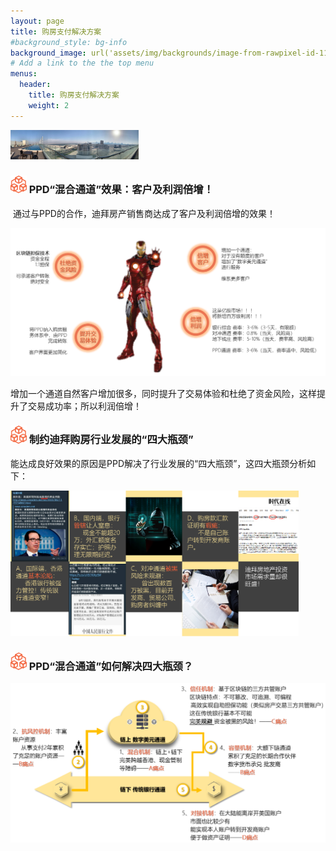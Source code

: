 ```yaml
---
layout: page
title: 购房支付解决方案
#background_style: bg-info
background_image: url('assets/img/backgrounds/image-from-rawpixel-id-1199650-jpeg.jpg')
# Add a link to the the top menu
menus:
  header:
    title: 购房支付解决方案
    weight: 2
---
```


<img src="assets/img/wormhole/realestate.jpg" alt="迪拜房产" style="zoom:20%;" />

### <img src="assets/img/wormhole/logo2.png" alt="logo2" style="zoom: 5%;" /> PPD“混合通道”效果：客户及利润倍增！

​		通过与PPD的合作，迪拜房产销售商达成了客户及利润倍增的效果！

<img src="assets/img/wormhole/double.png" alt="倍增效果" style="zoom:60%;" />

​		增加一个通道自然客户增加很多，同时提升了交易体验和杜绝了资金风险，这样提升了交易成功率；所以利润倍增！

### <img src="assets/img/wormhole/logo2.png" alt="logo2" style="zoom: 5%;" /> 制约迪拜购房行业发展的“四大瓶颈”

​		能达成良好效果的原因是PPD解决了行业发展的“四大瓶颈”，这四大瓶颈分析如下：

<img src="assets/img/wormhole/bottleneck.png" alt="四大瓶颈" style="zoom:45%;" />

### <img src="assets/img/wormhole/logo2.png" alt="logo2" style="zoom: 5%;" /> PPD“混合通道”如何解决四大瓶颈？

<img src="assets/img/wormhole/solutions.png" alt="解决四大瓶颈" style="zoom:55%;" />
